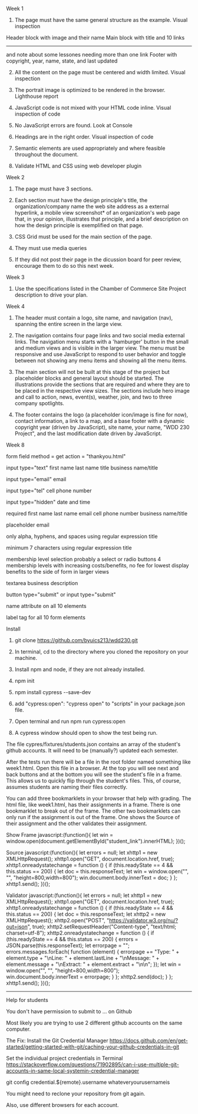 Week 1

1. The page must have the same general structure as the example. Visual inspection

Header block with image and their name
Main block with title and 10 links
<hr> and note about some lessones needing more than one link
Footer with copyright, year, name, state, and last updated

2. All the content on the page must be centered and width limited. Visual inspection

3. The portrait image is optimized to be rendered in the browser. Lighthouse report

4. JavaScript code is not mixed with your HTML code inline. Visual inspection of code

5. No JavaScript errors are found. Look at Console

6. Headings are in the right order. Visual inspection of code

7. Semantic elements are used appropriately and where feasible throughout the document.   

8. Validate HTML and CSS using web developer plugin

Week 2

1. The page must have 3 sections.

2. Each section must have 
    the design principle's title,
    the organization/company name
    the web site address as a external hyperlink,
    a mobile view screenshot* of an organization's web page that, in your opinion, illustrates that principle, and
    a brief description on how the design principle is exemplified on that page.

3. CSS Grid must be used for the main section of the page.

4. They must use media queries

5. If they did not post their page in the dicussion board for peer review, encourage them to do so this next week.

Week 3

1. Use the specifications listed in the Chamber of Commerce Site Project description to drive your plan.

Week 4

1. The header must contain a logo, site name, and navigation (nav), spanning the entire screen in the large view.

2. The navigation contains four page links and two social media external links. The navigation menu starts with a 'hamburger' button in the small and medium views and is visible in the larger view. The menu must be responsive and use JavaScript to respond to user behavior and toggle between not showing any menu items and showing all the menu items.

3. The main section will not be built at this stage of the project but placeholder blocks and general layout should be started. The illustrations provide the sections that are required and where they are to be placed in the respective view sizes. The sections include hero image and call to action, news, event(s), weather, join, and two to three company spotlights.

4. The footer contains the logo (a placeholder icon/image is fine for now), contact information, a link to a map, and a base footer with a dynamic copyright year (driven by JavaScript), site name, your name, "WDD 230 Project", and the last modification date driven by JavaScript.

Week 8

form field
method = get
action = "thankyou.html"

input type="text"
first name
last name
title
business name/title

input type="email"
email

input type="tel"
cell phone number

input type="hidden"
date and time

required
first name
last name
email
cell phone number
business name/title

placeholder
email

only alpha, hyphens, and spaces using regular expression
title

minimum 7 characters using regular expression
title

membership level selection
probably a select or radio buttons
4 membership levels with increasing costs/benefits, no fee for lowest
display benefits to the side of form in larger views

textarea
business description

button type="submit" or input type="submit"

name attribute on all 10 elements

label tag for all 10 form elements


Install

1. git clone https://github.com/byuics213/wdd230.git

2. In terminal, cd to the directory where you cloned the repository on your machine.

3. Install npm and node, if they are not already installed. 

4. npm init

5. npm install cypress --save-dev

6. add "cypress:open": "cypress open" to "scripts" in your package.json file.

7. Open terminal and run npm run cypress:open

8. A cypress window should open to show the test being run.

The file cypres/fixtures/students.json contains an array of the student's github accounts. It will need to be (manually?) updated each semester.

After the tests run there will be a file in the root folder named something like week1.html. Open this file in a browser. At the top you will see next and back buttons and at the bottom you will see the student's file in a frame. This allows us to quickly flip through the student's files. This, of course, assumes students are naming their files correctly.

You can add three bookmarklets in your browser that help with grading. The html file, like week1.html, has their assignments in a frame. There is one bookmarklet to break out of the frame. The other two bookmarklets can only run if the assignment is out of the frame. One shows the Source of their assignment and the other validates their assignment.
 
Show Frame
javascript:(function(){ let win = window.open(document.getElementById("student_link").innerHTML); })();
 
Source
javascript:(function(){  let errors = null;  let xhttp1 = new XMLHttpRequest();  xhttp1.open("GET", document.location.href, true);  xhttp1.onreadystatechange = function () {  if (this.readyState == 4 && this.status == 200) {  let doc = this.responseText; let win = window.open("", "", "height=800,width=800");  win.document.body.innerText = doc;  }  };  xhttp1.send(); })();
 
Validator
javascript:(function(){  let errors = null;  let xhttp1 = new XMLHttpRequest();  xhttp1.open("GET", document.location.href, true);  xhttp1.onreadystatechange = function () {  if (this.readyState == 4 && this.status == 200) {  let doc = this.responseText;  let xhttp2 = new XMLHttpRequest();  xhttp2.open("POST", "https://validator.w3.org/nu/?out=json", true);  xhttp2.setRequestHeader("Content-type", "text/html; charset=utf-8");  xhttp2.onreadystatechange = function () {  if (this.readyState == 4 && this.status == 200) {  errors = JSON.parse(this.responseText);  let errorpage = "";  errors.messages.forEach( function (element) {  errorpage += "Type: " + element.type + "\nLine: " + element.lastLine  + "\nMessage: " + element.message + "\nExtract: " + element.extract  + "\n\n";  });  let win = window.open("", "", "height=800,width=800");  win.document.body.innerText = errorpage;  }  };  xhttp2.send(doc);  }  };  xhttp1.send(); })();
 
**********

Help for students

You don't have permission to submit to ... on Github

Most likely you are trying to use 2 different github accounts on the same computer.

The Fix:
Install the Git Credential Manager
https://docs.github.com/en/get-started/getting-started-with-git/caching-your-github-credentials-in-git

Set the individual project credentials in Terminal
https://stackoverflow.com/questions/71902895/can-i-use-multiple-git-accounts-in-same-local-systemin-credential-manager

git config credential.${remote}.username whateveryourusernameis

You might need to reclone your repository from git again.

Also, use different browsers for each account.